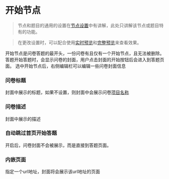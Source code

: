 # 开始节点

> 节点和题目的通用的设置在[节点设置](../node-setting/concept.md)中有讲解，此处只讲解该节点或题目特有的功能。

> 在更改设置时，可以配合使用[实时预览](../preview/realtime.md)和[完整预览](../preview/full.md)来查看效果。

开始节点是问卷答题的最开头，一份问卷有且仅有一个开始节点，且无法被删除。
答题开始答题时，会显示问卷的封面，用户点击封面的开始按钮后会进入到答题页面。
选中开始节点后，右侧编辑栏可以编辑一些问卷封面信息

### 问卷标题
封面中展示的标题，如果不设置，则封面中会展示问卷[项目名称](../layout/global-setting.md#项目名称)

### 问卷描述
封面中展示的描述

### 自动跳过首页开始答题
开启后，问卷封面不会被展示，而是直接到答题页面。

### 内嵌页面
指定一个url地址，封面将会展示该url地址的页面

